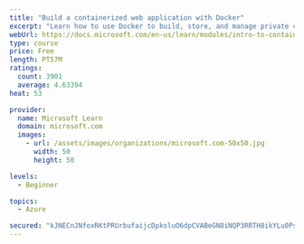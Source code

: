 ```yaml
---
title: "Build a containerized web application with Docker"
excerpt: "Learn how to use Docker to build, store, and manage private container images with the Azure Container Registry."
webUrl: https://docs.microsoft.com/en-us/learn/modules/intro-to-containers/
type: course
price: Free
length: PT57M
ratings:
  count: 3901
  average: 4.63394
heat: 53

provider:
  name: Microsoft Learn
  domain: microsoft.com
  images:
    - url: /assets/images/organizations/microsoft.com-50x50.jpg
      width: 50
      height: 50

levels:
  - Beginner

topics:
  - Azure

secured: "kJNECnJNfoxRKtPRUrbufaijcDpksluO6dpCVABeGN8iNQP3RRTH8ikYLu0PsH/8vE+0eAucXzMM6TWPVWes6NnfkThyjI5ieljewxOiUDW47b62t47EnRN+bs9zSV3e4zgz1IO3aNa6Ta9cbTQMFT7vQvhv4pbA4Ochi6BdF3NVStfYy57sP4xEfscJK3EJrAD0ld3brBSD8yzbPtfUB17P58XxR54ZiY8obA9UWgiAJayFIUun/H97lcK5os5zCVIp8mBMKwPdex3IKlmGRii2k9cyJq0/arS7s8WUY++0XBr4nNWCIj9TPBfv8FC3yDvVUX611D5lMBJArLco46axsgEbz2/7JXY5NnI5dKwBrMP7TaN6z3pzTBHJVnIxVJaE/tHM5Q8q5B7L3o8IU34NQhYxYNUrTSkJvR8cYwA=;MLAkgwvYIq9ind1Xao5NQg=="
---
```


